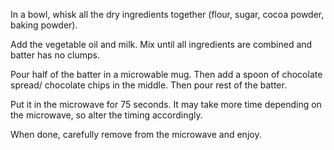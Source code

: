 In a bowl, whisk all the dry ingredients together (flour, sugar, cocoa powder, baking powder).

Add the vegetable oil and milk. Mix until all ingredients are combined and batter has no clumps.

Pour half of the batter in a microwable mug. Then add a spoon of chocolate spread/ chocolate chips in the middle. Then pour rest of the batter.

Put it in the microwave for 75 seconds. It may take more time depending on the microwave, so alter the timing accordingly.

When done, carefully remove from the microwave and enjoy.